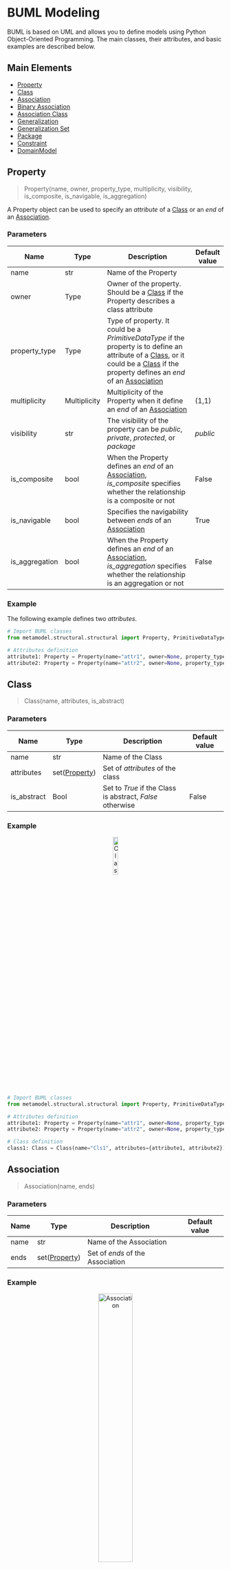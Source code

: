 # BUML Modeling

BUML is based on UML and allows you to define models using Python Object-Oriented Programming. The main classes, their attributes, and basic examples are described below.

## Main Elements

* [Property](metamodel-doc.md#property)
* [Class](metamodel-doc.md#class)
* [Association](metamodel-doc.md#association)
* [Binary Association](metamodel-doc.md#binary-association)
* [Association Class](metamodel-doc.md#association-class)
* [Generalization](metamodel-doc.md#generalization)
* [Generalization Set](metamodel-doc.md#generalization-set)
* [Package](metamodel-doc.md#package)
* [Constraint](metamodel-doc.md#constraint)
* [DomainModel](metamodel-doc.md#domain-model)

## Property
> Property(name, owner, property_type, multiplicity, visibility, is_composite, is_navigable, is_aggregation)

A Property object can be used to specify an *attribute* of a [Class](metamodel-doc.md#class) or an *end* of an [Association](metamodel-doc.md#association).

### Parameters

|   Name    |    Type    | Description | Default value |
| --------- |------------| ----------- |-------|
| name | str | Name of the Property | |
| owner | Type | Owner of the property. Should be a [Class](metamodel-doc.md#class) if the Property describes a class attribute | |
| property_type | Type | Type of property. It could be a *PrimitiveDataType* if the property is to define an attribute of a [Class](metamodel-doc.md#class), or it could be a [Class](metamodel-doc.md#class) if the property defines an *end* of an [Association](metamodel-doc.md#association) | |
| multiplicity | Multiplicity | Multiplicity of the Property when it define an *end* of an [Association](metamodel-doc.md#association) |   (1,1)   |
| visibility | str | The visibility of the property can be *public*, *private*, *protected*, or *package* | *public* |
| is_composite | bool | When the Property defines an *end* of an [Association](metamodel-doc.md#association), *is_composite* specifies whether the relationship is a composite or not | False |
| is_navigable | bool | Specifies the navigability between *ends* of an [Association](metamodel-doc.md#association) | True |
| is_aggregation | bool | When the Property defines an *end* of an [Association](metamodel-doc.md#association), *is_aggregation* specifies whether the relationship is an aggregation or not    | False |

### Example
The following example defines two *attributes*.

```python
# Import BUML classes
from metamodel.structural.structural import Property, PrimitiveDataType, Multiplicity

# Attributes definition
attribute1: Property = Property(name="attr1", owner=None, property_type=PrimitiveDataType("int"))
attribute2: Property = Property(name="attr2", owner=None, property_type=PrimitiveDataType("str"))
```

## Class
> Class(name, attributes, is_abstract)

### Parameters

|   Name    |    Type    | Description | Default value |
| --------- |------------| ----------- |-------|
| name | str | Name of the Class | |
| attributes | set([Property](metamodel-doc.md#property)) | Set of *attributes* of the class | |
| is_abstract | Bool | Set to *True* if the Class is abstract, *False* otherwise | False |

### Example

<p align="center">
<img src="/docs/img/class.jpg" alt="Class" style="height:15%; width:15%;"/>
</p>

```python
# Import BUML classes
from metamodel.structural.structural import Property, PrimitiveDataType, Multiplicity, Class

# Attributes definition
attribute1: Property = Property(name="attr1", owner=None, property_type=PrimitiveDataType("int"))
attribute2: Property = Property(name="attr2", owner=None, property_type=PrimitiveDataType("str"))

# Class definition
class1: Class = Class(name="Cls1", attributes={attribute1, attribute2})
```

## Association
> Association(name, ends)

### Parameters

|   Name    |    Type    | Description | Default value |
| --------- |------------| ----------- |-------|
| name | str | Name of the Association | |
| ends | set([Property](metamodel-doc.md#property)) | Set of *ends* of the Association | |

### Example

<p align="center">
<img src="/docs/img/association.jpg" alt="Association" style="height:40%; width:40%;"/>
</p>

```python
# Import BUML classes
from metamodel.structural.structural import Class, Multiplicity, Property, Association

# Classes definition
class1: Class = Class(name="Cls1", attributes=None)
class2: Class = Class(name="Cls2", attributes=None)
class3: Class = Class(name="Cls3", attributes=None)

# Ends definition
aend1: Property = Property(name="end1", owner=None, property_type=class1, multiplicity=Multiplicity(1, 1), is_composite=True)
aend2: Property = Property(name="end2", owner=None, property_type=class2, multiplicity=Multiplicity(0, "*"))
aend3: Property = Property(name="end3", owner=None, property_type=class3, multiplicity=Multiplicity(0, 1))

# Association definition
association: Association = Association(name="association", ends={aend1, aend2,aend3})
```

## Binary Association

> BinaryAssociation(name, ends)

BinaryAssociation is similar to [Association](metamodel-doc.md#association) but with the constraint that it can only have two ends.

### Parameters

|   Name    |    Type    | Description | Default value |
| --------- |------------| ----------- |-------|
| name | str | Name of the BinaryAssociation | |
| ends | set([Property](metamodel-doc.md#property)) | Set of *ends* (a binary must have exactly two ends) | |

### Example

<p align="center">
<img src="/docs/img/binaryAsso.jpg" alt="Binary Association" style="height:55%; width:55%;"/>
</p>

```python
# Import BUML classes
from metamodel.structural.structural import Class, Multiplicity, Property, BinaryAssociation

# Classes definition
class1: Class = Class(name="Cls1", attributes=None)
class2: Class = Class(name="Cls2", attributes=None)

# Ends definition
aend1: Property = Property(name="end1", owner=None, property_type=class1, multiplicity=Multiplicity(1, 1))
aend2: Property = Property(name="end2", owner=None, property_type=class2, multiplicity=Multiplicity(0, "*"))

# BinaryAssociation definition
binaryA: BinaryAssociation = BinaryAssociation(name="BinaryA1", ends={aend1, aend2})
```

## Association Class
> AssociationClass(name, attributes, association)

### Parameters

|   Name    |    Type    | Description | Default value |
| --------- |------------| ----------- |-------|
| name | str | Name of the AssociationClass | |
| attributes | set([Property](metamodel-doc.md#property)) | Set of *attributes* of the [Class](metamodel-doc.md#class) | |
| association | [Association](metamodel-doc.md#association) | It could be an [Association](metamodel-doc.md#association) or a [BinaryAssociation](metamodel-doc.md#binary-association) | |

### Example

<p align="center">
<img src="/docs/img/associationClass.jpg" alt="Association Class" style="height:45%; width:45%;"/>
</p>

```python
# Import BUML classes
from metamodel.structural.structural import Class, Property, Multiplicity, BinaryAssociation, PrimitiveDataType, AssociationClass

# Classes definition
class1: Class = Class(name="Cls1", attributes=None)
class2: Class = Class(name="Cls2", attributes=None)

# Ends and BinaryAssociation definition
aend1: Property = Property(name="end1", owner=None, property_type=class1, multiplicity=Multiplicity(0, 1))
aend2: Property = Property(name="end2", owner=None, property_type=class2, multiplicity=Multiplicity(0, 1))
association: BinaryAssociation = BinaryAssociation(name="association1", ends={aend1, aend2})

# Attribute and AssociationClass definition
attribute1: Property = Property(name="attr", owner=None, property_type=PrimitiveDataType("int"))
association_class: AssociationClass = AssociationClass(name="AssociationCls", attributes={attribute1}, association=association)
```

## Generalization
> Generalization(general, specific)

### Parameters

|   Name    |    Type    | Description | Default value |
| --------- |------------| ----------- |-------|
| general | [Class](metamodel-doc.md#class) | General or parent Class | |
| specific | [Class](metamodel-doc.md#class) | Specific or child Class | |

### Example

<p align="center">
<img src="/docs/img/generalization.jpg" alt="Generalization" style="height:15%; width:15%;"/>
</p>

```python
# Import BUML classes
from metamodel.structural.structural import Class, Generalization

# Classes definition
class1: Class = Class(name="Cls1", attributes=None)
class2: Class = Class(name="Cls2", attributes=None)

# Generalization definition
generalization: Generalization = Generalization(general=class1, specific=class2)
```

## Generalization Set
> GeneralizationSet(name, generalizations, is_disjoint, is_complete)

### Parameters

|   Name    |    Type    | Description | Default value |
| --------- | ---------- | ----------- | ------------- |
| name | str | Name of the GeneralizationSet | |
| generalizations | set([Generalization](metamodel-doc.md#generalization)) | Set of Generalizations | |
| is_disjoint | bool | Indicates whether or not the set of specific Classes in a Generalization relationship have instance in common. If *is_disjoint* is true, then the specific Classes of the GeneralizationSet have no members in common; that is, their intersection is empty  | |
| is_complete | bool | If *is_complete* is true, then every instance of the general Class is an instance of (at least) one of the specific Classes  | |

### Example

<p align="center">
<img src="/docs/img/generalizationSet.jpg" alt="Generalization Set" style="height:40%; width:40%;"/>
</p>

```python
# Import BUML classes
from metamodel.structural.structural import Class, Generalization, GeneralizationSet

# Classes definition
class1: Class = Class(name="Cls1", attributes=None)
class2: Class = Class(name="Cls2", attributes=None)
class3: Class = Class(name="Cls3", attributes=None)

# Generalizations definition
generalization1: Generalization = Generalization(general=class1, specific=class2)
generalization2: Generalization = Generalization(general=class1, specific=class3)

# GeneralizationSet definition
generalization_set: GeneralizationSet = GeneralizationSet(name="GenSet", generalizations={generalization1, generalization2}, is_disjoint=True, is_complete=True)
```

## Package
> Package(name, classes)

### Parameters

|   Name    |    Type    | Description | Default value |
| --------- | ---------- | ----------- | ------------- |
| name | str | Name of the Package | |
| classes | set([Class](metamodel-doc.md#class)) | Set of Classes contained in the Package | |


### Example

<p align="center">
<img src="/docs/img/package.jpg" alt="Package" style="height: 30%; width:30%;"/>
</p>

```python
# Import BUML classes
from metamodel.structural.structural import Class, Package

# Classes definition
class1: Class = Class(name="Cls1", attributes=None)
class2: Class = Class(name="Cls2", attributes=None)

# Package definition
package: Package = Package(name="Package", classes={class1, class2})
```

## Constraint
> Constraint(name, context, expression, language)

### Parameters

|   Name    |    Type    | Description | Default value |
| --------- | ---------- | ----------- | ------------- |
| name | str | Name of the Constraint | |
| context | [Class](metamodel-doc.md#class) | | |
| expression | Any |  | |
| language | str | | |

### Example
...

## DomainModel
> DomainModel(name, types, associations, generalizations, packages, constraints)

### Parameters

|   Name    |    Type    | Description | Default value |
| --------- | ---------- | ----------- | ------------- |
| name | str | Name of the DomainModel | |
| types | set[Type] | | |
| associationss | set[[Association](metamodel-doc.md#association)] |  | |
| generalizations | set[[Generalization](metamodel-doc.md#generalization)] | | |
| packages | set[[Package](metamodel-doc.md#package)] | | |
| constraints | set[[Constraint](metamodel-doc.md#constraint)] | | |

### Example

```python
# Import BUML classes
from metamodel.structural.structural import Class, Property, PrimitiveDataType, Multiplicity, Association, BinaryAssociation, Package, Constraint

# DomainModel definition, assuming that the model objects (class1, class2, assoc, etc.) have already been previously defined
model: DomainModel = DomainModel(name="model", types={class1,class2}, associations={assoc,binary_assoc}, generalizations={gen1,gen2}, packages={pkg}, constraints={const1, const2})
```